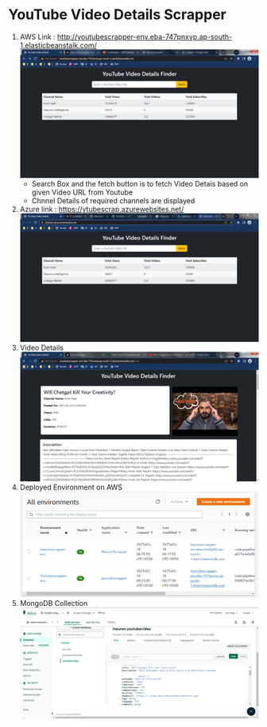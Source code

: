 # YouTube Video Details Scrapper
1. AWS Link : http://youtubescrapper-env.eba-747pnxvp.ap-south-1.elasticbeanstalk.com/
    ![Home Page on AWS](/ytsscr/1.png)
    - Search Box and the fetch button is to fetch Video Detais based on given Video URL from Youtube
    - Chnnel Details of required channels are displayed
2. Azure link : https://ytubescrap.azurewebsites.net/
    ![Home Page on Azure](/ytsscr/7.png)
3. Video Details  
    ![Video Details](/ytsscr/2.png)
4. Deployed Environment on AWS
    ![AWS](/ytsscr/4.png)
5. MongoDB Collection
    ![MongoDB](/ytsscr/3.png)